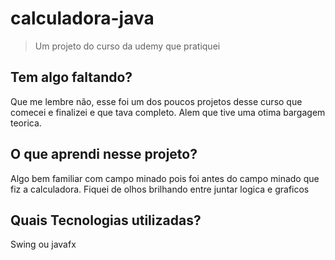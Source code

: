# calculadora-java
> Um projeto do curso da udemy que pratiquei

## Tem algo faltando?

Que me lembre não, esse foi um dos poucos projetos desse curso que comecei e finalizei e que tava completo. Alem que tive uma otima bargagem teorica.

## O que aprendi nesse projeto?

Algo bem familiar com campo minado pois foi antes do campo minado que fiz a calculadora. Fiquei de olhos brilhando entre juntar logica e graficos

## Quais Tecnologias utilizadas?

Swing ou javafx
